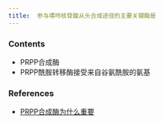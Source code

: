 ```yaml
---
title:  参与嘌呤核苷酸从头合成途径的主要关键酶是
--- 
```


### Contents
- PRPP合成酶
- PRPP酰胺转移酶接受来自谷氨酰胺的氨基
### References
- [PRPP合成酶为什么重要](/PRPP合成酶为什么重要)
